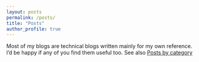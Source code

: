 ```yaml
---
layout: posts
permalink: /posts/
title: "Posts"
author_profile: true
---
```


Most of my blogs are technical blogs written mainly for my own reference. I’d be happy if any of you find them useful too.
See also [Posts by category](/categories/)
